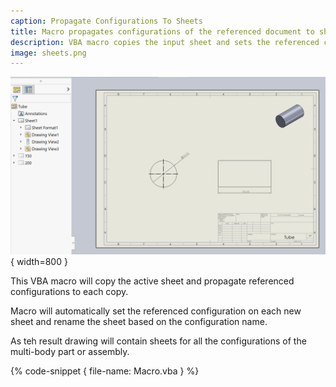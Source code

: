 ```yaml
---
caption: Propagate Configurations To Sheets
title: Macro propagates configurations of the referenced document to sheets in the SOLIDWORKS drawings
description: VBA macro copies the input sheet and sets the referenced configuration sof the referenced document
image: sheets.png
---
```

![Drawings with multiple sheets](sheets.png){ width=800 }

This VBA macro will copy the active sheet and propagate referenced configurations to each copy.

Macro will automatically set the referenced configuration on each new sheet and rename the sheet based on the configuration name.

As teh result drawing will contain sheets for all the configurations of the multi-body part or assembly.

{% code-snippet { file-name: Macro.vba } %}